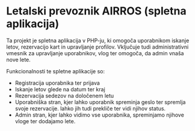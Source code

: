 # Letalski prevoznik AIRROS (spletna aplikacija)

Ta projekt je spletna aplikacija v PHP-ju, ki omogoča uporabnikom iskanje letov, rezervacijo kart in upravljanje profilov. Vključuje tudi administrativni vmesnik za upravljanje uporabnikov, vlog ter omogoča, da admin vnaša nove lete.

Funkcionalnosti te spletne aplikacije so:
- Registracija uporabnika ter prijava
- Iskanje letov glede na datum ter kraj
- Rezervacija sedezov na določenem letu
- Uporabniška stran, kjer lahko uporabnik spreminja geslo ter spremlja svoje rezervacije. lahko jih tudi prekliče ter vidi njihov status.
- Admin stran, kjer lahko vidimo vse uporabnika, spreminjamo njihove vloge ter dodajamo lete.


